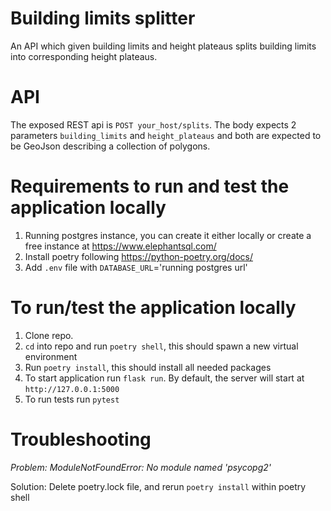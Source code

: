 # Building limits splitter
An API which given building limits and height plateaus splits building limits into corresponding height plateaus.

# API
The exposed REST api is `POST your_host/splits`. The body expects 2 parameters `building_limits` and `height_plateaus` and both are expected to be GeoJson describing a collection of polygons.

# Requirements to run and test the application locally
1. Running postgres instance, you can create it either locally or create a free instance at https://www.elephantsql.com/
2. Install poetry following https://python-poetry.org/docs/
3. Add `.env` file with `DATABASE_URL`='running postgres url'

# To run/test the application locally
1. Clone repo.
2. `cd` into repo and run `poetry shell`, this should spawn a new virtual environment
3. Run `poetry install`, this should install all needed packages
4. To start application run `flask run`. By default, the server will start at `http://127.0.0.1:5000`
5. To run tests run `pytest`

# Troubleshooting
*Problem: ModuleNotFoundError: No module named 'psycopg2'*

Solution: Delete poetry.lock file, and rerun `poetry install` within poetry shell
